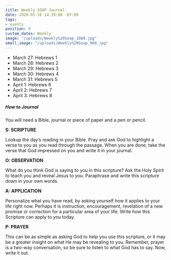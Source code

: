 ```yaml
---
title: Weekly SOAP Journal
date: 2020-05-16 14:39:00 -07:00
tags:
- events
position: 9
custom_dates: Weekly
image: "/uploads/Weekly%20Soap_1080.jpg"
small_image: "/uploads/Weekly%20Soap_960.jpg"
---
```


* March 27: Hebrews 1
* March 28: Hebrews 2
* March 29: Hebrews 3
* March 30: Hebrews 4
* March 31: Hebrews 5
* April 1: Hebrews 6
* April 2: Hebrews 7
* April 3: Hebrews 8

##### How to Journal

You will need a Bible, journal or piece of paper and a pen or pencil.

**S: SCRIPTURE**

Lookup the day’s reading in your Bible. Pray and ask God to highlight a verse to you as you read through the passage. When you are done, take the verse that God impressed on you and write it in your journal.

**O: OBSERVATION**

What do you think God is saying to you in this scripture? Ask the Holy Spirit to teach you and reveal Jesus to you. Paraphrase and write this scripture down in your own words.

**A: APPLICATION**

Personalize what you have read, by asking yourself how it applies to your life right now. Perhaps it is instruction, encouragement, revelation of a new promise or correction for a particular area of your life. Write how this Scripture can apply to you today.

**P: PRAYER**

This can be as simple as asking God to help you use this scripture, or it may be a greater insight on what He may be revealing to you. Remember, prayer is a two-way conversation, so be sure to listen to what God has to say. Now, write it out.